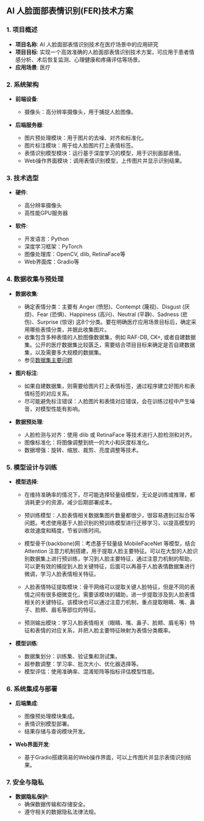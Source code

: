 ## AI 人脸面部表情识别(FER)技术方案

### 1. 项目概述
   - **项目名称**: AI 人脸面部表情识别技术在医疗场景中的应用研究
   - **项目目标**: 实现一个高效准确的人脸面部表情识别技术方案，可应用于患者情感分析、术后恢复监测、心理健康和疼痛评估等场景。
   - **应用场景**: 医疗

### 2. 系统架构
   - **前端设备**:
     - 摄像头：高分辨率摄像头，用于捕捉人脸图像。

   - **后端服务器**:
     - 图片预处理模块：用于图片的去噪、对齐和标准化。
     - 图片标注模块：用于给人脸图片打上表情标签。
     - 表情识别模型模块：运行基于深度学习的模型，用于识别面部表情。
     - Web操作界面模块：调用表情识别模型，上传图片并显示识别结果。

### 3. 技术选型
   - **硬件**:
     - 高分辨率摄像头
     - 高性能GPU服务器

   - **软件**:
     - 开发语言：Python
     - 深度学习框架：PyTorch
     - 图像处理库：OpenCV, dlib, RetinaFace等
     - Web界面库：Gradio等

### 4. 数据收集与预处理
   - **数据收集**:
     - 确定表情分类：主要有 Anger (愤怒)、Contempt (蔑视)、Disgust (厌烦)、Fear (恐惧)、Happiness (高兴)、Neutral (平静)、Sadness (悲伤)、Surprise (惊讶) 这8个分类。要在明确医疗应用场景目标后，确定采用哪些表情分类，并据此收集图片。
     - 收集包含多种表情的人脸图像数据集，例如 RAF-DB, CK+, 或者自建数据集。公开的医疗数据集比较匮乏，需要结合项目目标来确定是否自建数据集，以及需要多大规模的数据集。
     - 参见[数据集主要问题](https://huoyijie.cn/docsifys/Deep-Learning-AI/medical-applications-on-ai-facial-expression-recognition#/)

   - **图片标注**:
     - 如果自建数据集，则需要给图片打上表情标签，通过程序建立好图片和表情标签的对应关系。
     - 尽可能避免标注错误：人脸图片和表情对应错误，会在训练过程中产生噪音，对模型性能有影响。

   - **数据预处理**:
     - 人脸检测与对齐：使用 dlib 或 RetinaFace 等技术进行人脸检测和对齐。
     - 图像标准化：将图像调整到统一的大小和灰度标准化。
     - 数据增强：旋转、缩放、裁剪、亮度调整等技术。

### 5. 模型设计与训练
   - **模型选择**:
     - 在维持准确率的情况下，尽可能选择轻量级模型，无论是训练或推理，都消耗更少的资源，减少后期部署成本。

     - 预训练模型：人脸表情相关数据集图片数量都很少，很容易遇到过拟合等问题。考虑使用基于人脸识别的预训练模型进行迁移学习，以提高模型的收敛速度和精度，节省训练时间。

     - 模型骨干(backbone)网：考虑基于轻量级 MobileFaceNet 等模型，结合 Attention 注意力机制搭建，用于提取人脸主要特征。可以在大型的人脸识别数据集上进行预训练，学习到人脸主要特征，通过注意力机制的帮助，可以更有效的捕捉到人脸关键特征，后面可以再基于人脸表情数据集进行微调，学习人脸表情相关特征。

     - 人脸表情特征提取模块：骨干网络可以提取关键人脸特征，但是不同的表情之间有很多细微变化，需要该模块的辅助，进一步提取涉及到人脸表情相关的关键特征。该模块也可以通过注意力机制，重点提取眼睛、嘴、鼻子、脸颊、眉毛等部位的特征。

     - 预测输出模块：学习人脸表情相关（眼睛、嘴、鼻子、脸颊、眉毛等）特征和表情的对应关系，并把人脸主要特征映射为表情分类概率。

   - **模型训练**:
     - 数据集划分：训练集、验证集和测试集。
     - 超参数调整：学习率、批次大小、优化器选择等。
     - 模型评估：使用准确率、混淆矩阵等指标评估模型性能。

### 6. 系统集成与部署
   - **后端集成**:
     - 图像预处理模块集成。
     - 表情识别模型部署。
     - 结果存储与查询模块开发。

   - **Web界面开发**:
     - 基于Gradio搭建简易的Web操作界面，可以上传图片并显示表情识别结果。

### 7. 安全与隐私
   - **数据隐私保护**:
     - 确保数据传输和存储安全。
     - 遵守相关的数据隐私法律法规。